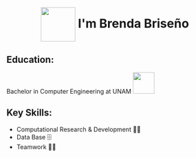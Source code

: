 <h1 align="center"><img src="https://media.giphy.com/media/26xBwdIuRJiAIqHwA/giphy.gif" width="80" align="center"> I'm Brenda Briseño</h1>
 
## Education:
Bachelor in Computer Engineering at UNAM  <img src="https://i.pinimg.com/originals/47/38/f6/4738f6bdf736d7c2f649049f9fb0e997.png" width="50">
 
## Key Skills:
<ul>
<li>Computational Research & Development 👩‍💻</li> 
<li>Data Base 🗄</li>
<li>Teamwork 👩‍🚀</li>
</ul>
